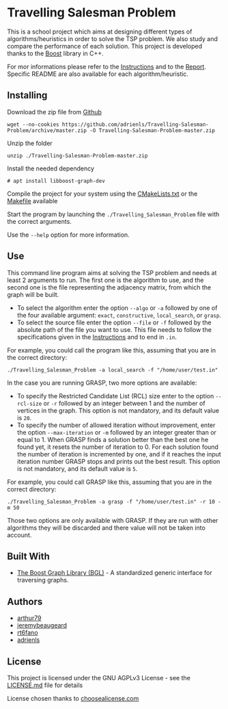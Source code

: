 # Travelling Salesman Problem
This is a school project which aims at designing different types of algorithms/heuristics in order to solve the TSP problem.
We also study and compare the performance of each solution.
This project is developed thanks to the [Boost](https://www.boost.org/doc/libs/1_72_0/libs/graph/doc/index.html) library in C++.

For mor informations please refer to the [Instructions](Instructions.pdf) and to the [Report](Report/Report.pdf).
Specific README are also available for each algorithm/heuristic.

## Installing
Download the zip file from [Github](https://github.com/adrienls/MCQ-Correction)
```
wget --no-cookies https://github.com/adrienls/Travelling-Salesman-Problem/archive/master.zip -O Travelling-Salesman-Problem-master.zip
```

Unzip the folder
```
unzip ./Travelling-Salesman-Problem-master.zip
```
Install the needed dependency
```
# apt install libboost-graph-dev
```

Compile the project for your system using the [CMakeLists.txt](CMakeLists.txt) or the [Makefile](Makefile) available

Start the program by launching the `./Travelling_Salesman_Problem` file with the correct arguments.

Use the `--help` option for more information.

## Use
This command line program aims at solving the TSP problem and needs at least 2 arguments to run.
The first one is the algorithm to use, and the second one is the file representing the adjacency matrix, from which the graph will be built.
* To select the algorithm enter the option `--algo` or `-a` followed by one of the four available argument: `exact`, `constructive`, `local_search`, or `grasp`.
* To select the source file enter the option `--file` or `-f` followed by the absolute path of the file you want to use. This file needs to follow the specifications given in the [Instructions](Instructions.pdf) and to end in `.in`.

For example, you could call the program like this, assuming that you are in the correct directory:
```
./Travelling_Salesman_Problem -a local_search -f "/home/user/test.in"
```
In the case you are running GRASP, two more options are available:
* To specify the Restricted Candidate List (RCL) size enter to the option `--rcl-size` or `-r` followed by an integer between 1 and the number of vertices in the graph.
This option is not mandatory, and its default value is `20`.
* To specify the number of allowed iteration without improvement, enter the option `--max-iteration` or `-m` followed by an integer greater than or equal to 1.
When GRASP finds a solution better than the best one he found yet, it resets the number of iteration to 0. For each solution found the number of iteration is incremented by one, and if it reaches the input iteration number GRASP stops and prints out the best result.
This option is not mandatory, and its default value is `5`.

For example, you could call GRASP like this, assuming that you are in the correct directory:
```
./Travelling_Salesman_Problem -a grasp -f "/home/user/test.in" -r 10 -m 50
```
Those two options are only available with GRASP. If they are run with other algorithms they will be discarded and there value will not be taken into account.

## Built With
* [The Boost Graph Library (BGL)](https://www.boost.org/doc/libs/1_72_0/libs/graph/doc/index.html) - A standardized generic interface for traversing graphs.

## Authors
* [arthur79](https://github.com/arthur79)
* [jeremybeaugeard](https://github.com/jeremybeaugeard)
* [rt6fano](https://github.com/rt6fano)
* [adrienls](https://github.com/adrienls)

## License
This project is licensed under the GNU AGPLv3 License - see the [LICENSE.md](LICENSE) file for details

License chosen thanks to [choosealicense.com](https://choosealicense.com/)
